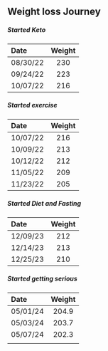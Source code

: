 ## Weight loss Journey
##### Started Keto

|Date |Weight|
|:----|:----:|
|08/30/22|230|
|09/24/22|223|
|10/07/22|216|

##### Started exercise

|Date |Weight|
|:----|:----:|
|10/07/22|216|
|10/09/22|213|
|10/12/22|212|
|11/05/22|209|
|11/23/22|205|

##### Started Diet and Fasting

| Date     | Weight |
| :------- | :----: |
| 12/09/23 |  212   |
| 12/14/23 |  213   |
| 12/25/23 |  210   |

##### Started getting serious

| Date     | Weight |
| :------- | :----: |
| 05/01/24 | 204.9  |
| 05/03/24 | 203.7  |
| 05/07/24 | 202.3  |
|          |        |

